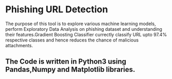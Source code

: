# Phishing URL Detection 
The purpose of this tool is to explore various machine learning models, perform Exploratory Data Analysis on phishing dataset and understanding their features.Gradient Boosting Classifier currectly classify URL upto 97.4% respective classes and hence reduces the chance of malicious attachments. 

## The Code is written in Python3 using Pandas,Numpy and Matplotlib libraries.
